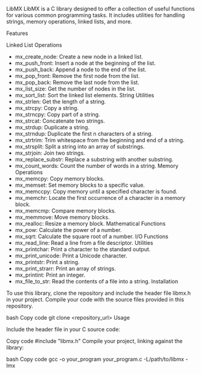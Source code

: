LibMX
LibMX is a C library designed to offer a collection of useful functions for various common programming tasks. It includes utilities for handling strings, memory operations, linked lists, and more.

Features

Linked List Operations 
  - mx_create_node: Create a new node in a linked list.
  - mx_push_front: Insert a node at the beginning of the list.
  - mx_push_back: Append a node to the end of the list.
  - mx_pop_front: Remove the first node from the list.
  - mx_pop_back: Remove the last node from the list.
  - mx_list_size: Get the number of nodes in the list.
  - mx_sort_list: Sort the linked list elements.
String Utilities
  - mx_strlen: Get the length of a string.
  - mx_strcpy: Copy a string.
  - mx_strncpy: Copy part of a string.
  - mx_strcat: Concatenate two strings.
  - mx_strdup: Duplicate a string.
  - mx_strndup: Duplicate the first n characters of a string.
  - mx_strtrim: Trim whitespace from the beginning and end of a string.
  - mx_strsplit: Split a string into an array of substrings.
  - mx_strjoin: Join two strings.
  - mx_replace_substr: Replace a substring with another substring.
  - mx_count_words: Count the number of words in a string.
Memory Operations
  - mx_memcpy: Copy memory blocks.
  - mx_memset: Set memory blocks to a specific value.
  - mx_memccpy: Copy memory until a specified character is found.
  - mx_memchr: Locate the first occurrence of a character in a memory block.
  - mx_memcmp: Compare memory blocks.
  - mx_memmove: Move memory blocks.
  - mx_realloc: Resize a memory block.
Mathematical Functions
  - mx_pow: Calculate the power of a number.
  - mx_sqrt: Calculate the square root of a number.
I/O Functions
  - mx_read_line: Read a line from a file descriptor.
Utilities
  - mx_printchar: Print a character to the standard output.
  - mx_print_unicode: Print a Unicode character.
  - mx_printstr: Print a string.
  - mx_print_strarr: Print an array of strings.
  - mx_printint: Print an integer.
  - mx_file_to_str: Read the contents of a file into a string.
Installation

To use this library, clone the repository and include the header file libmx.h in your project. Compile your code with the source files provided in this repository.

bash
Copy code
git clone <repository_url>
Usage

Include the header file in your C source code:

Copy code
#include "libmx.h"
Compile your project, linking against the library:

bash
Copy code
gcc -o your_program your_program.c -L/path/to/libmx -lmx

